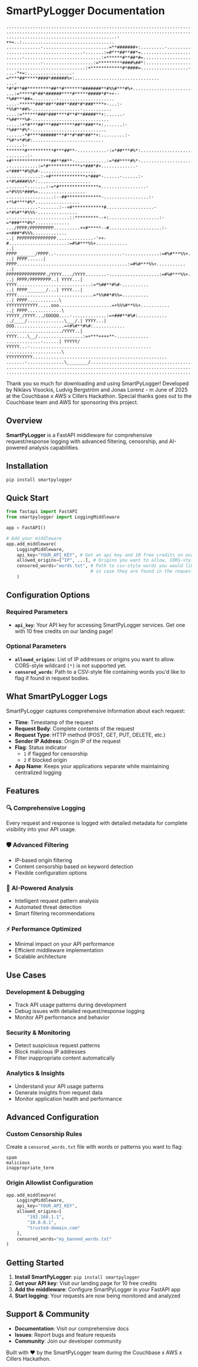 # SmartPyLogger Documentation

```text
....................................................................................
....................................................................................
..........................................-++=..:...................................
.............-.........................=**#######+:.........-.......................
.............................-.......:=#***##**##*=.....................-...........
......-.............................:+******#**##*#=................................
.............-...................:=*********####%##*:...............................
..............................:+************#*####=..................-..............
...-*+=:.................-=****##*****####*######%+:................................
...-*#*#**##*********##**#*******#######**#%%#***#%+................................
...:=*****#*##*######****#*****#####*#*++--*%##***##=.........-.....................
....-******###*##**###**###*#*###****+-...:-*%%#**##%-..................-...........
....:=******###*###****#**#**#####**+:......-*%##***%#-.............................
.....:+*#***##***###******##**###**+:.......:-*%##**#%*-............................
......-*#****######***#**#*##*##**+:.........:-*%#*+*#%#:...........................
......:-*******#**********#***##**-...........-:=*##***#%*:.........................
........:-+#***************##**##**-............:=*##****#%*-.......................
............:=*#************+*###*#+.............-=*###**#%@%#-.....................
.............:-+#*************+*###*-......-......:-+*#%####%%*:....................
.......-.......:-=*#***************+.................-=*#%%%*###%=..................
..................:--##*************-.................:-+*%#****#%*.................
............-.......:--+#************#..................-=*#%#**#%%%-...............
........................::*********--+:...................:-=*###***#%*.............
.../PPPP/PPPPPPPPP..........++#*****--#....................:-=+###*#%%%.............
..| PPPPPPPPPPPPPPP..............-'++-#......................:=#%#***%%+............
..| PPPP_______/PPPP..-.........................-.............:=#%#***%%+...........
..| PPPP......| PPPP..........................................:=#%#***%%+...........
..| PPPPPPPPPPPPPPP./YYYY..../YYYY........-...................:=#%#***%%+...........
..| PPPP/PPPPPPPP..| YYYY...| YYYY............................:=*%##**#%#-..........
..| PPPP_______/...| YYYY...| YYYY.............................=*%%##*#%%=..........
..| PPPP............\ YYYYYYYYYYYY.....ooo....................=+%%%#**%%+...........
..| PPPP.............\ YYYYY_/YYYY.../OOOOO....-.............:=+###**#%#:...........
../____/..............\___/.| YYYY...| OOO...................=+#%#**#%#:............
...................../YYYY..| YYYY....\__/.................:=+***++++**-............
.............-......| YYYYY/ YYYYY...-..............................................
.....................\ YYYYYYYYYY...................................................
.......-..............\________/....................................................
....................................................................................
....................................................................................
```

Thank you so much for downloading and using SmartPyLogger!
Developed by Niklavs Visockis, Ludvig Bergström and Jonas Lorenz -
in June of 2025 at the Couchbase x AWS x Cillers Hackathon.
Special thanks goes out to the Couchbase team and AWS for sponsoring this project.

## Overview

**SmartPyLogger** is a FastAPI middleware for comprehensive request/response logging with advanced filtering, censorship, and AI-powered analysis capabilities.

## Installation

```bash
pip install smartpylogger
```

## Quick Start

```python
from fastapi import FastAPI
from smartpylogger import LoggingMiddleware

app = FastAPI()

# Add your middleware
app.add_middleware(
    LoggingMiddleware,
    api_key="YOUR_API_KEY", # Get an api key and 10 free credits on our landing page!
    allowed_origins=["IP", ...], # Origins you want to allow, CORS-style [*] not supported yet
    censored_words="words.txt", # Path to csv-style words you would liked flagged,
                                # in case they are found in the request body
    )
```

## Configuration Options

### Required Parameters

- **`api_key`**: Your API key for accessing SmartPyLogger services. Get one with 10 free credits on our landing page!

### Optional Parameters

- **`allowed_origins`**: List of IP addresses or origins you want to allow. CORS-style wildcard `[*]` is not supported yet.
- **`censored_words`**: Path to a CSV-style file containing words you'd like to flag if found in request bodies.

## What SmartPyLogger Logs

SmartPyLogger captures comprehensive information about each request:

- **Time**: Timestamp of the request
- **Request Body**: Complete contents of the request
- **Request Type**: HTTP method (POST, GET, PUT, DELETE, etc.)
- **Sender IP Address**: Origin IP of the request
- **Flag**: Status indicator
  - `1` if flagged for censorship
  - `2` if blocked origin
- **App Name**: Keeps your applications separate while maintaining centralized logging

## Features

### 🔍 **Comprehensive Logging**

Every request and response is logged with detailed metadata for complete visibility into your API usage.

### 🛡️ **Advanced Filtering**

- IP-based origin filtering
- Content censorship based on keyword detection
- Flexible configuration options

### 🤖 **AI-Powered Analysis**

- Intelligent request pattern analysis
- Automated threat detection
- Smart filtering recommendations

### ⚡ **Performance Optimized**

- Minimal impact on your API performance
- Efficient middleware implementation
- Scalable architecture

## Use Cases

### Development & Debugging

- Track API usage patterns during development
- Debug issues with detailed request/response logging
- Monitor API performance and behavior

### Security & Monitoring

- Detect suspicious request patterns
- Block malicious IP addresses
- Filter inappropriate content automatically

### Analytics & Insights

- Understand your API usage patterns
- Generate insights from request data
- Monitor application health and performance

## Advanced Configuration

### Custom Censorship Rules

Create a `censored_words.txt` file with words or patterns you want to flag:

```text
spam
malicious
inappropriate_term
```

### Origin Allowlist Configuration

```python
app.add_middleware(
    LoggingMiddleware,
    api_key="YOUR_API_KEY",
    allowed_origins=[
        "192.168.1.1",
        "10.0.0.1",
        "trusted-domain.com"
    ],
    censored_words="my_banned_words.txt"
)
```

## Getting Started

1. **Install SmartPyLogger**: `pip install smartpylogger`
2. **Get your API key**: Visit our landing page for 10 free credits
3. **Add the middleware**: Configure SmartPyLogger in your FastAPI app
4. **Start logging**: Your requests are now being monitored and analyzed

## Support & Community

- **Documentation**: Visit our comprehensive docs
- **Issues**: Report bugs and feature requests
- **Community**: Join our developer community

Built with ❤️ by the SmartPyLogger team during the Couchbase x AWS x Cillers Hackathon.
